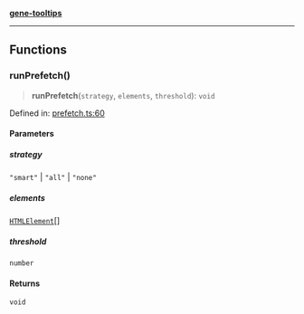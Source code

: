 [**gene-tooltips**](README.md)

***

## Functions

### runPrefetch()

> **runPrefetch**(`strategy`, `elements`, `threshold`): `void`

Defined in: [prefetch.ts:60](https://github.com/mattjmeier/gene-tooltips/blob/e3bf189367972d2ad5cf7d85627194c1c8b8a570/src/prefetch.ts#L60)

#### Parameters

##### strategy

`"smart"` | `"all"` | `"none"`

##### elements

[`HTMLElement`](https://developer.mozilla.org/docs/Web/API/HTMLElement)[]

##### threshold

`number`

#### Returns

`void`
